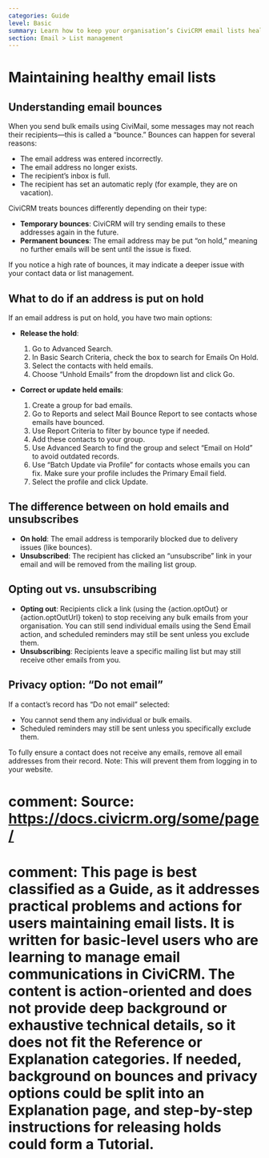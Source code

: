 ```yaml
---
categories: Guide
level: Basic
summary: Learn how to keep your organisation’s CiviCRM email lists healthy, avoid common problems like bounces and unsubscribes, and understand what actions to take when issues arise.
section: Email > List management
---
```


# Maintaining healthy email lists

## Understanding email bounces

When you send bulk emails using CiviMail, some messages may not reach their recipients—this is called a “bounce.” Bounces can happen for several reasons:
- The email address was entered incorrectly.
- The email address no longer exists.
- The recipient’s inbox is full.
- The recipient has set an automatic reply (for example, they are on vacation).

CiviCRM treats bounces differently depending on their type:
- **Temporary bounces**: CiviCRM will try sending emails to these addresses again in the future.
- **Permanent bounces**: The email address may be put “on hold,” meaning no further emails will be sent until the issue is fixed.

If you notice a high rate of bounces, it may indicate a deeper issue with your contact data or list management.

## What to do if an address is put on hold

If an email address is put on hold, you have two main options:
- **Release the hold**:  
  1. Go to Advanced Search.
  2. In Basic Search Criteria, check the box to search for Emails On Hold.
  3. Select the contacts with held emails.
  4. Choose “Unhold Emails” from the dropdown list and click Go.

- **Correct or update held emails**:  
  1. Create a group for bad emails.
  2. Go to Reports and select Mail Bounce Report to see contacts whose emails have bounced.
  3. Use Report Criteria to filter by bounce type if needed.
  4. Add these contacts to your group.
  5. Use Advanced Search to find the group and select “Email on Hold” to avoid outdated records.
  6. Use “Batch Update via Profile” for contacts whose emails you can fix. Make sure your profile includes the Primary Email field.
  7. Select the profile and click Update.

## The difference between on hold emails and unsubscribes

- **On hold**: The email address is temporarily blocked due to delivery issues (like bounces).  
- **Unsubscribed**: The recipient has clicked an “unsubscribe” link in your email and will be removed from the mailing list group.

## Opting out vs. unsubscribing

- **Opting out**: Recipients click a link (using the {action.optOut} or {action.optOutUrl} token) to stop receiving any bulk emails from your organisation. You can still send individual emails using the Send Email action, and scheduled reminders may still be sent unless you exclude them.
- **Unsubscribing**: Recipients leave a specific mailing list but may still receive other emails from you.

## Privacy option: “Do not email”

If a contact’s record has “Do not email” selected:
- You cannot send them any individual or bulk emails.
- Scheduled reminders may still be sent unless you specifically exclude them.

To fully ensure a contact does not receive any emails, remove all email addresses from their record. Note: This will prevent them from logging in to your website.

# comment: Source: https://docs.civicrm.org/some/page/
# comment: This page is best classified as a Guide, as it addresses practical problems and actions for users maintaining email lists. It is written for basic-level users who are learning to manage email communications in CiviCRM. The content is action-oriented and does not provide deep background or exhaustive technical details, so it does not fit the Reference or Explanation categories. If needed, background on bounces and privacy options could be split into an Explanation page, and step-by-step instructions for releasing holds could form a Tutorial.